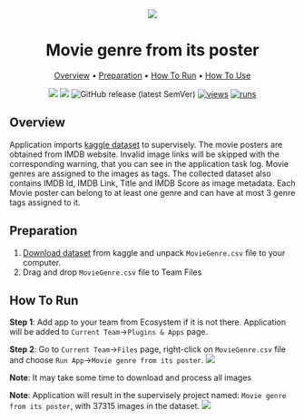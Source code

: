 <div align="center" markdown>

<img src="https://user-images.githubusercontent.com/48245050/182849483-7c744901-6ee6-4c53-9423-01b17c02cbfd.jpg"/>

# Movie genre from its poster

<p align="center">
  <a href="#Overview">Overview</a> •
  <a href="#Preparation">Preparation</a> •
  <a href="#How-To-Run">How To Run</a> •
  <a href="#How-To-Use">How To Use</a>
</p>

[![](https://img.shields.io/badge/supervisely-ecosystem-brightgreen)](https://ecosystem.supervisely.com/apps/import-movie-genre-from-its-poster)
[![](https://img.shields.io/badge/slack-chat-green.svg?logo=slack)](https://supervisely.com/slack)
![GitHub release (latest SemVer)](https://img.shields.io/github/v/release/supervisely-ecosystem/import-movie-genre-from-its-poster)
[![views](https://app.supervisely.com/img/badges/views/supervisely-ecosystem/import-movie-genre-from-its-poster.png)](https://supervisely.com)
[![runs](https://app.supervisely.com/img/badges/runs/supervisely-ecosystem/import-movie-genre-from-its-poster.png)](https://supervisely.com)

</div>

## Overview

Application imports [kaggle dataset](https://www.kaggle.com/neha1703/movie-genre-from-its-poster) to supervisely. The movie posters are obtained from IMDB website. Invalid image links will be skipped with the corresponding warning, that you can see in the application task log. Movie genres are assigned to the images as tags. The collected dataset also contains IMDB Id, IMDB Link, Title and IMDB Score as image metadata. Each Movie poster can belong to at least one genre and can have at most 3 genre tags assigned to it.


## Preparation

1. [Download dataset](https://www.kaggle.com/neha1703/movie-genre-from-its-poster) from kaggle and unpack `MovieGenre.csv` file to your computer.
2. Drag and drop `MovieGenre.csv` file to Team Files


## How To Run 
**Step 1**: Add app to your team from Ecosystem if it is not there. Application will be added to `Current Team`->`Plugins & Apps` page.

**Step 2**: Go to `Current Team`->`Files` page, right-click on `MovieGenre.csv` file and choose `Run App`->`Movie genre from its poster`.
<img src="https://i.imgur.com/62iFCGw.png"/> 

**Note**: It may take some time to download and process all images

**Note**: Application will result in the supervisely project named: `Movie genre from its poster`, with 37315 images in the dataset.
<img src="https://i.imgur.com/Fyz1sbR.png"/>

